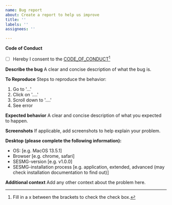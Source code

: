 ```yaml
---
name: Bug report
about: Create a report to help us improve
title: ''
labels: ''
assignees: ''

---
```


**Code of Conduct**
- [ ] Hereby I consent to the [CODE_OF_CONDUCT](https://github.com/SESMG/SESMG/blob/master/CODE_OF_CONDUCT.md)[^1]  

**Describe the bug**
A clear and concise description of what the bug is.

**To Reproduce**
Steps to reproduce the behavior:
1. Go to '...'
2. Click on '....'
3. Scroll down to '....'
4. See error

**Expected behavior**
A clear and concise description of what you expected to happen.

**Screenshots**
If applicable, add screenshots to help explain your problem.

**Desktop (please complete the following information):**
 - OS: [e.g. MacOS 13.5.1]
 - Browser [e.g. chrome, safari]
 - SESMG-version [e.g. v1.0.0]
 - SESMG-installation process [e.g. application, extended, advanced (may check installation documentation to find out)]

**Additional context**
Add any other context about the problem here.

[^1]: Fill in a x between the brackets to check the check box.

